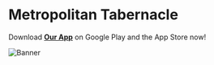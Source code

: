 # Metropolitan Tabernacle
Download [**Our App**](https://metropolitantabernacle.org/met-tab-app/) on Google Play and the App Store now!

![Banner](https://metropolitantabernacle.org/NewMT/media/cssimgs/large-sermon-poster.jpg)

